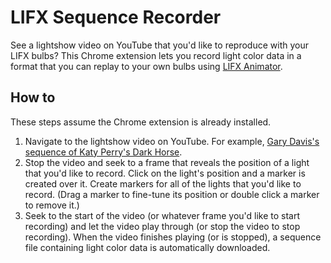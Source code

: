 # LIFX Sequence Recorder
See a lightshow video on YouTube that you'd like to reproduce with your LIFX bulbs? This Chrome extension lets you record light color data in a format that you can replay to your own bulbs using [LIFX Animator](https://github.com/galehouse5/LifxAnimator).

## How to
These steps assume the Chrome extension is already installed.
1. Navigate to the lightshow video on YouTube. For example, [Gary Davis's sequence of Katy Perry's Dark Horse](https://www.youtube.com/watch?v=_u2c9H4stVk).
2. Stop the video and seek to a frame that reveals the position of a light that you'd like to record. Click on the light's position and a marker is created over it. Create markers for all of the lights that you'd like to record. (Drag a marker to fine-tune its position or double click a marker to remove it.)
3. Seek to the start of the video (or whatever frame you'd like to start recording) and let the video play through (or stop the video to stop recording). When the video finishes playing (or is stopped), a sequence file containing light color data is automatically downloaded.
